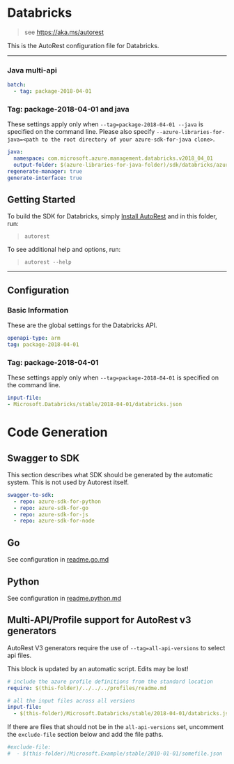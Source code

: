 # Databricks

> see https://aka.ms/autorest

This is the AutoRest configuration file for Databricks.



---

### Java multi-api

``` yaml $(java) && $(multiapi)
batch:
  - tag: package-2018-04-01
```

### Tag: package-2018-04-01 and java

These settings apply only when `--tag=package-2018-04-01 --java` is specified on the command line.
Please also specify `--azure-libraries-for-java=<path to the root directory of your azure-sdk-for-java clone>`.

``` yaml $(tag) == 'package-2018-04-01' && $(java) && $(multiapi)
java:
  namespace: com.microsoft.azure.management.databricks.v2018_04_01
  output-folder: $(azure-libraries-for-java-folder)/sdk/databricks/azure-mgmt-databricks/v2018_04_01
regenerate-manager: true
generate-interface: true
```


## Getting Started
To build the SDK for Databricks, simply [Install AutoRest](https://aka.ms/autorest/install) and in this folder, run:

> `autorest`

To see additional help and options, run:

> `autorest --help`
---

## Configuration



### Basic Information
These are the global settings for the Databricks API.

``` yaml
openapi-type: arm
tag: package-2018-04-01
```


### Tag: package-2018-04-01

These settings apply only when `--tag=package-2018-04-01` is specified on the command line.

``` yaml $(tag) == 'package-2018-04-01'
input-file:
- Microsoft.Databricks/stable/2018-04-01/databricks.json
```

# Code Generation

## Swagger to SDK

This section describes what SDK should be generated by the automatic system.
This is not used by Autorest itself.

``` yaml $(swagger-to-sdk)
swagger-to-sdk:
  - repo: azure-sdk-for-python
  - repo: azure-sdk-for-go
  - repo: azure-sdk-for-js
  - repo: azure-sdk-for-node
```

## Go

See configuration in [readme.go.md](./readme.go.md)

## Python

See configuration in [readme.python.md](./readme.python.md)
## Multi-API/Profile support for AutoRest v3 generators 

AutoRest V3 generators require the use of `--tag=all-api-versions` to select api files.

This block is updated by an automatic script. Edits may be lost!

``` yaml $(tag) == 'all-api-versions' /* autogenerated */
# include the azure profile definitions from the standard location
require: $(this-folder)/../../../profiles/readme.md

# all the input files across all versions
input-file:
  - $(this-folder)/Microsoft.Databricks/stable/2018-04-01/databricks.json

```

If there are files that should not be in the `all-api-versions` set, 
uncomment the  `exclude-file` section below and add the file paths.

``` yaml $(tag) == 'all-api-versions'
#exclude-file: 
#  - $(this-folder)/Microsoft.Example/stable/2010-01-01/somefile.json
```

